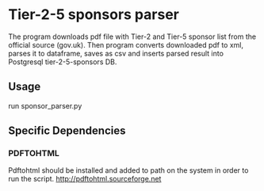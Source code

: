# Tier-2-5 sponsors parser
The program downloads pdf file with Tier-2 and Tier-5 sponsor list from the official source (gov.uk).
Then program converts downloaded pdf to xml, parses it to dataframe, saves as csv and inserts parsed result into Postgresql tier-2-5-sponsors DB. 

## Usage
run sponsor_parser.py

## Specific Dependencies

### PDFTOHTML
Pdftohtml should be installed and added to path on the system in order to run the script.
http://pdftohtml.sourceforge.net


